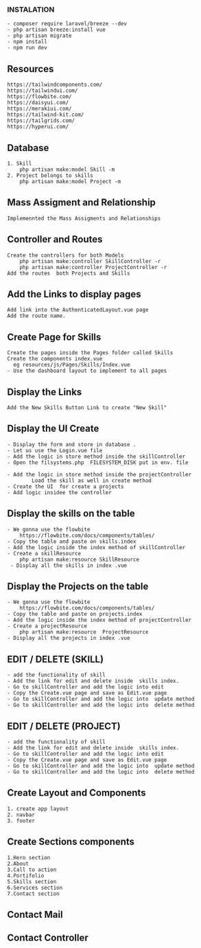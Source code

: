 ### INSTALATION
    - composer require laravel/breeze --dev
    - php artisan breeze:install vue
    - php artisan migrate
    - npm install
    - npm run dev

## Resources
    https://tailwindcomponents.com/
    https://tailwindui.com/
    https://flowbite.com/
    https://daisyui.com/
    https://merakiui.com/
    https://tailwind-kit.com/
    https://tailgrids.com/
    https://hyperui.com/

##  Database
    1. Skill
        php artisan make:model Skill -m
    2. Project belongs to skills
        php artisan make:model Project -m

## Mass Assigment and Relationship
    Implemennted the Mass Assigments and Relationships

## Controller and Routes
    Create the controllers for both Models 
        php artisan make:controller SkillController -r
        php artisan make:controller ProjectController -r
    Add the routes  both Projects and Skills

## Add the Links to display pages
    Add link into the AuthenticatedLayout.vue page 
    Add the route name.

## Create Page for Skills
    Create the pages inside the Pages folder called Skills
    Create the components index.vue
      eg resources/js/Pages/Skills/Index.vue
    - Use the dashboard layout to implement to all pages

## Display the Links
    Add the New Skills Button Link to create "New Skill"

## Display the UI Create
    - Display the form and store in database .
    - Let us use the Login.vue file
    - Add the logic in store method inside the skillController
    - Open the filsystems.php  FILESYSTEM_DISK put in env. file

    - Add the logic in store method inside the projectController
            Load the skill as well in create method 
    - Create the UI  for create a projects
    - Add logic insidee the controller

## Display the skills on the table
    - We gonna use the flowbite
        https://flowbite.com/docs/components/tables/
    - Copy the table and paste on skills.index
    - Add the logic inside the index method of skillController
    - Create a skillResource
        php artisan make:resource SkillResource
     - Display all the skills in index .vue

## Display the Projects on the table
    - We gonna use the flowbite
        https://flowbite.com/docs/components/tables/
    - Copy the table and paste on projects.index
    - Add the logic inside the index method of projectController
    - Create a projectResource
        php artisan make:resource  ProjectResource
    - Display all the projects in index .vue

## EDIT / DELETE  (SKILL)
    - add the functionality of skill 
    - Add the link for edit and delete inside  skills index.
    - Go to skillController and add the logic into edit
    - Copy the Create.vue page and save as Edit.vue page
    - Go to skillController and add the logic into  update method
    - Go to skillController and add the logic into  delete method

## EDIT / DELETE  (PROJECT)
    - add the functionality of skill 
    - Add the link for edit and delete inside  skills index.
    - Go to skillController and add the logic into edit
    - Copy the Create.vue page and save as Edit.vue page
    - Go to skillController and add the logic into  update method
    - Go to skillController and add the logic into  delete method





## Create Layout and Components
    1. create app layout
    2. navbar
    3. footer

## Create Sections components
    1.Hero section
    2.About
    3.Call to action
    4.Portifolio
    5.Skills section
    6.Services section
    7.Contact section
 ## Contact Mail
 ## Contact Controller














